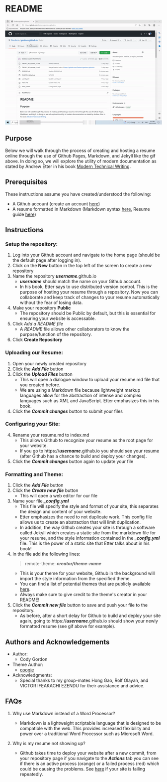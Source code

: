 # README

![Resume Gif](img/animatedgif.gif)

## Purpose
Below we will walk through the process of creating and hosting a resume online through the use of Github Pages, Markdown, and Jekyll like the gif above. In doing so, we will explore the utility of modern documentation as stated by Andrew Etter in his book [Modern Technical Writing][Etter's Book].

## Prerequisites
These instructions assume you have created/understood the following:
  
- A Github account (create an account [here][Github])
- A resume formatted in Markdown (Markdown syntax [here][MarkdownGuide], Resume guide [here][ResumeGuide])

## Instructions
### Setup the repository:
1. Log into your Github account and navigate to the home page (should be the default page after logging in).
2. Click on the **New** button in the top left of the screen to create a new repository
3. Name the repository _**username**_.github.io
	+ _**username**_ should match the name on your Github account.
	+ In his book, Etter says to use distributed version control. This is the purpose of hosting your resume through a repository. Now you can collaborate and keep track of changes to your resume automatically without the fear of losing data. 
4. Make your repository **Public**
	- The repository should be Public by default, but this is essential for ensuring your website is accessable.
5. Click _Add a README file_
	- A _README_ file allows other collaborators to know the purpose/function of the repository.
6. Click **Create Repository**

### Uploading our Resume:
1. Open your newly created repository
2. Click the _**Add File**_ button
3. Click the _**Upload Files**_ button
	- This will open a dialogue window to upload your resume.md file that you created before.
	- We are using a Markdown file because lightweight markup languages allow for the abstraction of intense and complex languages such as XML and JavaScript. Etter emphasizes this in his book.
4. Click the _**Commit changes**_ button to submit your files

### Configuring your Site:
4. Rename your resume.md to index.md
	- This allows Github to recognize your resume
 as the root page for your website.
 	- If you go to https://_**username**_.github.io you should see your resume (after Github has a chance to build and deploy your changes).
5. Click the _**Commit changes**_ button again to update your file

### Formatting and Theme:
1. Click the _**Add File**_ button
2. Click the _**Create new file**_ button
	- This will open a web editor for our file
3. Name your file _**_config.yml**_
	- This file will specify the style and format of your site, this separates the design and content of your website.
	- Etter emphasizes the need to not duplicate work. This config file allows us to create an abstraction that will limit duplication.
	- In addition, the way Github creates your site is through a software called Jekyll which creates a static site from the markdown file for your resume, and the style information contained in the _**_config.yml**_ file. This is the power of a static site that Etter talks about in his book!
4. In the file add the following lines:
	>remote-theme: _**creator/theme-name**_
	-	This is your theme for your website, Github in the background will import the style information from the specified theme.
	-	You can find a list of potential themes that are publicly available [here][ThemePages].
	-	Always make sure to give credit to the theme's creator in your README!
5. Click the _**Commit new file**_ button to save and push your file to the repository.
	- As before, after a short delay for Github to build and deploy your site again, going to https://_**username**_.github.io should show your newly formatted resume (see gif above for example).

## Authors and Acknowledgements
- Author:
	- Cody Gordon
- Theme Author:
	- [coogie][ThemeAuthor]
- Acknowledgments:
	- Special thanks to my group-mates Hong Gao, Rolf Olayan, and VICTOR IFEAKACHI EZENDU for their assistance and advice. 

## FAQs
1. Why use Markdown instead of a Word Processor?
	- Markdown is a lightweight scriptable language that is designed to be compatible with the web. This provides increased flexibility and power over a traditional Word Processor such as Microsoft Word.
	
2. Why is my resume not showing up?
	- Github takes time to deploy your website after a new commit, from your repository page if you navigate to the _**Actions**_ tab you can see if there is an active process (orange) or a failed process (red) which could be causing the problems. See [here][Github Pages Troubleshooting] if your site is failing repeatedly.


[Etter's Book]: https://www.amazon.ca/Modern-Technical-Writing-Introduction-Documentation-ebook/dp/B01A2QL9SS
[Github]: https://www.github.com
[ResumeGuide]: https://zety.com/blog/how-to-make-a-resume
[MarkdownGuide]: https://www.markdownguide.org/basic-syntax/
[ThemePages]: https://github.com/planetjekyll/awesome-jekyll-themes
[ThemeAuthor]: https://github.com/coogie/oscailte
[Github Pages Troubleshooting]: https://docs.github.com/en/pages/setting-up-a-github-pages-site-with-jekyll/about-jekyll-build-errors-for-github-pages-sites